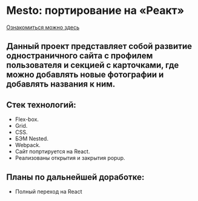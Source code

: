 #  Mesto: портирование на «Реакт»
[Ознакомиться можно здесь](https://eevgenushka.github.io/mesto-react/) 
## Данный проект представляет собой развитие одностраничного сайтa с профилем пользователя и секцией с карточками, где можно добавлять новые фотографии и добавлять названия к ним.
## Стек технологий:
* Flex-box.
* Grid.
* CSS.
* БЭМ Nested.
* Webpack.
* Сайт попртируется на React.
* Реализованы открытия и закрытия popup.
## Планы по дальнейшей доработке:
* Полный переход на React